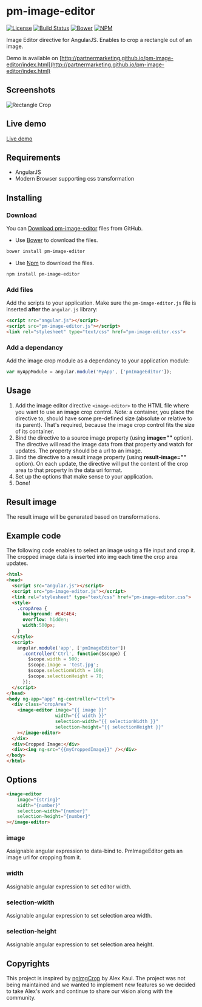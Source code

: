 # pm-image-editor

[![License](https://img.shields.io/npm/l/pm-image-editor.svg)](https://www.npmjs.com/package/pm-image-editor)
[![Build Status](https://travis-ci.org/partnermarketing/pm-image-editor.svg?branch=master)](https://travis-ci.org/partnermarketing/pm-image-editor)
[![Bower](https://img.shields.io/bower/v/pm-image-editor.svg)](http://bower.io/search/?q=pm-image-editor)
[![NPM](https://img.shields.io/npm/v/pm-image-editor.svg)](https://www.npmjs.com/package/pm-image-editor)

Image Editor directive for AngularJS. Enables to crop a rectangle out of an image.

Demo is available on [http://partnermarketing.github.io/pm-image-editor/index.html](http://partnermarketing.github.io/pm-image-editor/index.html)

## Screenshots

![Rectangle Crop](https://raw.github.com/partnermarketing/pm-image-editor/master/screenshots/rectangle.png "Rectangle Crop")

## Live demo

[Live demo](http://partnermarketing.github.io/pm-image-editor/index.html)

## Requirements

 - AngularJS
 - Modern Browser supporting css transformation

## Installing

### Download


You can [Download pm-image-editor](https://github.com/partnermarketing/pm-image-editor/archive/master.zip) files from GitHub.

- Use [Bower](http://bower.io) to download the files.

```sh
bower install pm-image-editor
```

- Use [Npm](https://www.npmjs.com/package/pm-image-editor) to download the files.

```sh
npm install pm-image-editor
```

### Add files

Add the scripts to your application. Make sure the `pm-image-editor.js` file is inserted **after** the `angular.js` library:

```html
<script src="angular.js"></script>
<script src="pm-image-editor.js"></script>
<link rel="stylesheet" type="text/css" href="pm-image-editor.css">
```

### Add a dependancy

Add the image crop module as a dependancy to your application module:

```js
var myAppModule = angular.module('MyApp', ['pmImageEditor']);
```

## Usage

1. Add the image editor directive `<image-editor>` to the HTML file where you want to use an image crop control. *Note:* a container, you place the directive to, should have some pre-defined size (absolute or relative to its parent). That's required, because the image crop control fits the size of its container.
2. Bind the directive to a source image property (using **image=""** option). The directive will read the image data from that property and watch for updates. The property should be a url to an image.
3. Bind the directive to a result image property (using **result-image=""** option). On each update, the directive will put the content of the crop area to that property in the data uri format.
4. Set up the options that make sense to your application.
5. Done!

## Result image

The result image will be genarated based on transformations.

## Example code

The following code enables to select an image using a file input and crop it. The cropped image data is inserted into img each time the crop area updates.

```html
<html>
<head>
  <script src="angular.js"></script>
  <script src="pm-image-editor.js"></script>
  <link rel="stylesheet" type="text/css" href="pm-image-editor.css">
  <style>
    .cropArea {
      background: #E4E4E4;
      overflow: hidden;
      width:500px;
    }
  </style>
  <script>
    angular.module('app', ['pmImageEditor'])
      .controller('Ctrl', function($scope) {
        $scope.width = 500;
        $scope.image = 'test.jpg';
        $scope.selectionWidth = 100;
        $scope.selectionHeight = 70;
      });
  </script>
</head>
<body ng-app="app" ng-controller="Ctrl">
  <div class="cropArea">
    <image-editor image="{{ image }}"
                  width="{{ width }}"
                  selection-width="{{ selectionWidth }}"
                  selection-height="{{ selectionHeight }}"
    ></image-editor>
  </div>
  <div>Cropped Image:</div>
  <div><img ng-src="{{myCroppedImage}}" /></div>
</body>
</html>
```

## Options

```html
<image-editor
    image="{string}"
    width="{number}"
    selection-width="{number}"
    selection-height="{number}"
></image-editor>
```

### image

Assignable angular expression to data-bind to. PmImageEditor gets an image url for cropping from it.

### width

Assignable angular expression to set editor width.

### selection-width

Assignable angular expression to set selection area width.

### selection-height

Assignable angular expression to set selection area height.

## Copyrights

This project is inspired by [ngImgCrop](https://github.com/alexk111/ngImgCrop) by Alex Kaul.
The project was not being maintained and we wanted to implement new features so we decided to take Alex's work and
continue to share our vision along with the community.
